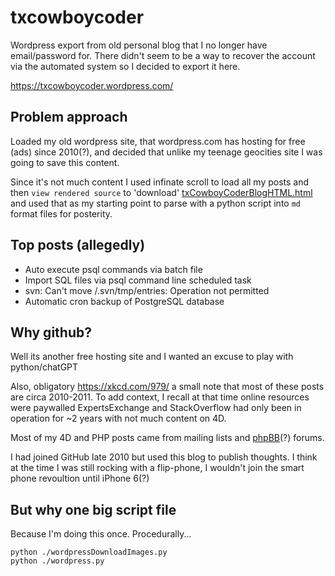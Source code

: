 # txcowboycoder
Wordpress export from old personal blog that I no longer have email/password for. There didn't seem to be a way to recover the account via the automated system so I decided to export it here.

https://txcowboycoder.wordpress.com/

## Problem approach

Loaded my old wordpress site, that wordpress.com has hosting for free (ads) since 2010(?), and decided that unlike my teenage geocities site I was going to save this content.

Since it's not much content I used infinate scroll to load all my posts and then ```view rendered source``` to 'download' [txCowboyCoderBlogHTML.html](./txCowboyCoderBlogHTML.html) and used that as my starting point to parse with a python script into ```md``` format files for posterity.

## Top posts (allegedly)

- Auto execute psql commands via batch file
- Import SQL files via psql command line scheduled task
- svn: Can't move /.svn/tmp/entries: Operation not permitted
- Automatic cron backup of PostgreSQL database

## Why github?

Well its another free hosting site and I wanted an excuse to play with python/chatGPT

Also, obligatory https://xkcd.com/979/ a small note that most of these posts are circa 2010-2011. To add context, I recall at that time online resources were paywalled ExpertsExchange and StackOverflow had only been in operation for ~2 years with not much content on 4D.

Most of my 4D and PHP posts came from mailing lists and [phpBB](https://www.phpbb.com/)(?) forums.

I had joined GitHub late 2010 but used this blog to publish thoughts. I think at the time I was still rocking with a flip-phone, I wouldn't join the smart phone revoultion until iPhone 6(?)

## But why one big script file

Because I'm doing this once. Procedurally...

```
python ./wordpressDownloadImages.py
python ./wordpress.py
```